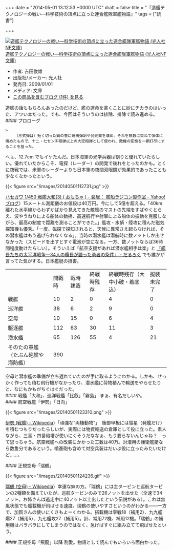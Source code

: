 
+++
date = "2014-05-01 13:12:53 +0000 UTC"
draft = false
title = "『造艦テクノロジーの戦い―科学技術の頂点に立った連合艦隊軍艦物語』"
tags = ["読書"]

+++
<div class="hatena-asin-detail"><a href="http://www.amazon.co.jp/exec/obidos/ASIN/4769821034/bestylesnet-22/"><img src="https://images-fe.ssl-images-amazon.com/images/I/51fY2V4LA8L._SL160_.jpg" class="hatena-asin-detail-image" alt="造艦テクノロジーの戦い―科学技術の頂点に立った連合艦隊軍艦物語 (光人社NF文庫)" title="造艦テクノロジーの戦い―科学技術の頂点に立った連合艦隊軍艦物語 (光人社NF文庫)"/></a><div class="hatena-asin-detail-info"><a href="http://www.amazon.co.jp/exec/obidos/ASIN/4769821034/bestylesnet-22/">造艦テクノロジーの戦い―科学技術の頂点に立った連合艦隊軍艦物語 (光人社NF文庫)</a><ul><li><span class="hatena-asin-detail-label">作者:</span> 吉田俊雄</li><li><span class="hatena-asin-detail-label">出版社/メーカー:</span> 光人社</li><li><span class="hatena-asin-detail-label">発売日:</span> 2009/01/01</li><li><span class="hatena-asin-detail-label">メディア:</span> 文庫</li><li><a href="http://d.hatena.ne.jp/asin/4769821034/bestylesnet-22" target="_blank">この商品を含むブログ (1件) を見る</a></li></ul></div><div class="hatena-asin-detail-foot"></div></div>造艦の話ももちろんあったのだけど、艦の運命を書くことに妙にチカラのはいった、アツい本だった。でも、今回はそういうのは排除、排除で読み進める。

<div class="section">
    #### プロローグ
    
    >
        （三式弾は）短く切った鋼の管に焼夷弾訳や発光薬を填め、それを無数に束ねて弾体に填めたもので、十二・七センチ砲弾以上の大空砲弾として使われ、敵機の変態を一網打尽にすることを狙った。

    
へぇ、12.7cm でもイケたんだ。日本海軍の光学兵器は割りと優れていたらしい。優れていたからこそ、電探（レーダー）の開発で後れをとったのかも。とくに夜戦では、米軍のレーダーよりも日本軍の夜間双眼鏡が効果的であったことも少なくなかったという。

{{< figure src="/images/20140501112731.jpg"  >}}

<a href="http://blogs.yahoo.co.jp/smoug777/53666001.html">ハセガワ 1/450 戦艦大和(3) ( おもちゃ ) - 褻居： 艦船ラジコン製作室 - Yahoo!ブログ</a>）15メートル測距儀のお値段は40万円。今にして5億を超える。「40km 離れた水平線からわずかばかり見えてきた敵艦のマストの先端をすばやくとらえ、波やうねりによる船体の動揺、高速航行や射撃による船体の振動を克服しながら、最高の制度で距離を測ることができた。」艦攻・水偵・陸攻に積んだ磁気探知機も優秀。「一度、磁探で探知されると、天候に異常さえ起らなければ、その潜水艦はもう逃げられなくなる」。当時の潜水艦は潜航時に数ノットしか出せなかった（スピードを出すとすぐ電池が空になる。一方、数ノットならば36時間程度動けたらしい）。そういえば「航空支援があれば潜水艦相手は楽」と <a href="https://blog.daruyanagi.jp/entry/2014/04/29/204829">『艦長たちの太平洋戦争―34人の艦長が語った勇者の条件』 - だるろぐ</a> でも誰かが言ってた気がする。日本艦艇の損害。

<table>
    <tbody><tr>
    <td></td>
    <td>開戦時</td>
    <td>戦時建造</td>
    <td>終戦時残存</td>
    <td>終戦時残存（大中小破・着底込）</td>
    <td>擬装未完了</td>
    </tr>
    <tr>
    <td>戦艦</td>
    <td>10</td>
    <td>2</td>
    <td>0</td>
    <td>4</td>
    <td>0</td>
    </tr>
    <tr>
    <td>巡洋艦</td>
    <td>38</td>
    <td>6</td>
    <td>2</td>
    <td>9</td>
    <td>0</td>
    </tr>
    <tr>
    <td>空母</td>
    <td>10</td>
    <td>15</td>
    <td>0</td>
    <td>6</td>
    <td>4</td>
    </tr>
    <tr>
    <td>駆逐艦</td>
    <td>112</td>
    <td>63</td>
    <td>30</td>
    <td>11</td>
    <td>3</td>
    </tr>
    <tr>
    <td>潜水艦</td>
    <td>65</td>
    <td>126</td>
    <td>55</td>
    <td>4</td>
    <td>21</td>
    </tr>
    <tr>
    <td>そのたの軍艦（たぶん砲艦や海防艦）</td>
    <td>390</td>
    <td> </td>
    <td> </td>
    <td> </td>
    <td> </td>
    </tr>
</tbody></table>空母と潜水艦の準備が立ち遅れていたのが手に取るようにわかる。しかも、せっかく作っても積む飛行機がなかったり、潜水艦に荷物積んで輸送をやらせたりと、なにもかもがちぐはぐだった。

</div>
<div class="section">
    #### 戦艦「大和」、巡洋戦艦「比叡」「霧島」
    まぁ、有名だしいや。

</div>
<div class="section">
    #### 航空戦艦「伊勢」「日向」
    

{{< figure src="/images/20140501123310.png"  >}}

<a href="http://ja.wikipedia.org/wiki/%E4%BC%8A%E5%8B%A2_(%E6%88%A6%E8%89%A6)">伊勢 (戦艦) - Wikipedia</a>）「頑強な“両棲動物”」　後部甲板には彗星（発艦だけ）を積むつもりだったらしいが、実際には物資輸送の倉庫として役に立った。素人ながら、三番・四番砲塔が使いにくそうだななぁ、もう要らないんじゃね？　って思っちゃう。航空戦艦への改装にかかった工数は40万。対潜用の護衛艦艇なら数隻分であるという。噴進砲も含めて対空兵装はだいぶ役に立ったみたいだけど……。

</div>
<div class="section">
    #### 正規空母「瑞鶴」
    

{{< figure src="/images/20140501124236.gif"  >}}

<a href="http://ja.wikipedia.org/wiki/%E7%91%9E%E9%B6%B4_(%E7%A9%BA%E6%AF%8D)">瑞鶴 (空母) - Wikipedia</a>）幸運な妹の方。「瑞鶴」には主タービンと巡航タービンの2種類を備えていたが、巡航タービンのみで26ノットを出せた（全速で34ノット。お姉さんは逃走中に40ノット以上出したという伝説がある）。これは無風状態でも艦載機が飛ばせる速度。瑞鶴の使いやすさというのがわかる――一方で、加賀さんの使いにくさもよーくわかる。搭載機は零戦18（補用2）、九九艦爆27（補用5）、九七艦攻27（補用5）。計、常用72機、補用12機。「瑞鶴」の補用機はバラバラにしてしまうのではなく、急げばすぐに組み立てて飛ばせたという。

</div>
<div class="section">
    #### 正規空母「飛龍」以降
    割愛。物語として読んでもいろいろ面白かった。

</div>

